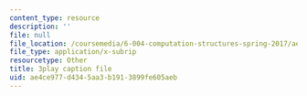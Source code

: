 ```yaml
---
content_type: resource
description: ''
file: null
file_location: /coursemedia/6-004-computation-structures-spring-2017/ae4ce977d4345aa3b1913899fe605aeb_8MWU1PxvaDY.vtt
file_type: application/x-subrip
resourcetype: Other
title: 3play caption file
uid: ae4ce977-d434-5aa3-b191-3899fe605aeb
---
```

